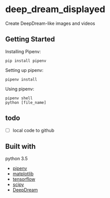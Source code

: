 # deep_dream_displayed
Create DeepDream-like images and videos


## Getting Started
Installing Pipenv:
```
pip install pipenv
```
Setting up pipenv:
```
pipenv install
```
Using pipenv:
```
pipenv shell
python [file_name]
```

## todo
 - [ ] local code to github

## Built with
python 3.5
* [pipenv](https://pypi.org/project/pipenv/)
* [matplotlib](https://pypi.org/project/matplotlib/) 
* [tensorflow](https://www.tensorflow.org/)
* [scipy](https://pypi.org/project/scipy/)
* [DeepDream](https://github.com/Hvass-Labs/TensorFlow-Tutorials/blob/master/14_DeepDream.ipynb)
